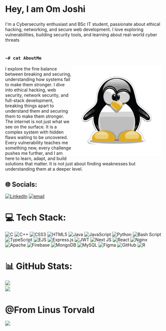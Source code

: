 <h1 align="left" >Hey, I am Om Joshi</h1>

###

<p align="left">I'm a Cybersecurity enthusiast and BSc IT student, passionate about ethical hacking, networking, and secure web development. I love exploring vulnerabilities, building security tools, and learning about real-world cyber threats</p>

#
### `~# cat AboutMe`
<a href="#"><img align="right" height=290 src="assets/tux.svg"></a>
I explore the fine balance between breaking and securing, understanding how systems fail to make them stronger. I dive into ethical hacking, web security, network security, and full-stack development, breaking things apart to understand them and securing them to make them stronger. The internet is not just what we see on the surface. It is a complex system with hidden flaws waiting to be uncovered. Every vulnerability teaches me something new, every challenge pushes me further, and I am here to learn, adapt, and build solutions that matter. It is not just about finding weaknesses but understanding them at a deeper level.


## 🌐 Socials:
[![LinkedIn](https://img.shields.io/badge/LinkedIn-%230077B5.svg?logo=linkedin&logoColor=white)](https://linkedin.com/in/om-joshi-327bb8314) [![email](https://img.shields.io/badge/Email-D14836?logo=gmail&logoColor=white)](mailto:omjoshi1k@gmail.com) 

# 💻 Tech Stack:
![C](https://img.shields.io/badge/c-%2300599C.svg?style=for-the-badge&logo=c&logoColor=white) ![C++](https://img.shields.io/badge/c++-%2300599C.svg?style=for-the-badge&logo=c%2B%2B&logoColor=white) ![CSS3](https://img.shields.io/badge/css3-%231572B6.svg?style=for-the-badge&logo=css3&logoColor=white) ![HTML5](https://img.shields.io/badge/html5-%23E34F26.svg?style=for-the-badge&logo=html5&logoColor=white) ![Java](https://img.shields.io/badge/java-%23ED8B00.svg?style=for-the-badge&logo=openjdk&logoColor=white) ![JavaScript](https://img.shields.io/badge/javascript-%23323330.svg?style=for-the-badge&logo=javascript&logoColor=%23F7DF1E) ![Python](https://img.shields.io/badge/python-3670A0?style=for-the-badge&logo=python&logoColor=ffdd54) ![Bash Script](https://img.shields.io/badge/bash_script-%23121011.svg?style=for-the-badge&logo=gnu-bash&logoColor=white) ![TypeScript](https://img.shields.io/badge/typescript-%23007ACC.svg?style=for-the-badge&logo=typescript&logoColor=white) ![EJS](https://img.shields.io/badge/ejs-%23B4CA65.svg?style=for-the-badge&logo=ejs&logoColor=black) ![Express.js](https://img.shields.io/badge/express.js-%23404d59.svg?style=for-the-badge&logo=express&logoColor=%2361DAFB) ![JWT](https://img.shields.io/badge/JWT-black?style=for-the-badge&logo=JSON%20web%20tokens) ![Next JS](https://img.shields.io/badge/Next-black?style=for-the-badge&logo=next.js&logoColor=white) ![React](https://img.shields.io/badge/react-%2320232a.svg?style=for-the-badge&logo=react&logoColor=%2361DAFB) ![Nginx](https://img.shields.io/badge/nginx-%23009639.svg?style=for-the-badge&logo=nginx&logoColor=white) ![Apache](https://img.shields.io/badge/apache-%23D42029.svg?style=for-the-badge&logo=apache&logoColor=white) ![Firebase](https://img.shields.io/badge/firebase-a08021?style=for-the-badge&logo=firebase&logoColor=ffcd34) ![MongoDB](https://img.shields.io/badge/MongoDB-%234ea94b.svg?style=for-the-badge&logo=mongodb&logoColor=white) ![MySQL](https://img.shields.io/badge/mysql-4479A1.svg?style=for-the-badge&logo=mysql&logoColor=white) ![Figma](https://img.shields.io/badge/figma-%23F24E1E.svg?style=for-the-badge&logo=figma&logoColor=white) ![GitHub](https://img.shields.io/badge/github-%23121011.svg?style=for-the-badge&logo=github&logoColor=white) ![R](https://img.shields.io/badge/r-%23276DC3.svg?style=for-the-badge&logo=r&logoColor=white)
# 📊 GitHub Stats:
<!--![](https://github-readme-stats.vercel.app/api?username=iamomjoshi&theme=chartreuse-dark&hide_border=true&include_all_commits=true&count_private=true)<br/>
![](https://streak-stats.demolab.com?user=iamomjoshi&locale=en&mode=daily&theme=chartreuse-dark&hide_border=true&border_radius=5&order=3)<br/>-->
![](https://github-readme-stats.vercel.app/api?username=iamomjoshi&theme=chartreuse-dark&hide_border=false&include_all_commits=true&count_private=false)<br/>
![](https://nirzak-streak-stats.vercel.app/?user=iamomjoshi&theme=chartreuse-dark&hide_border=false)<br/>

###
# @From Linus Torvald
<img align="left" height="200" src="https://media3.giphy.com/media/v1.Y2lkPTc5MGI3NjExbnQ2ZTFuanlrd2s3Z3o3NjhtNXVwaDNhMGRzYXA2d2U4ZTVmeGdveiZlcD12MV9pbnRlcm5hbF9naWZfYnlfaWQmY3Q9Zw/xndHaRIcvge5y/giphy.gif"/>

###
<!-- Proudly created with GPRM ( https://gprm.itsvg.in ) -->

